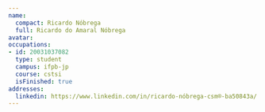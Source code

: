 ```yaml
---
name:
  compact: Ricardo Nóbrega
  full: Ricardo do Amaral Nóbrega
avatar:
occupations:
- id: 20031037082
  type: student
  campus: ifpb-jp
  course: cstsi
  isFinished: true
addresses:
  linkedin: https://www.linkedin.com/in/ricardo-nóbrega-csm®-ba50843a/
---
```

